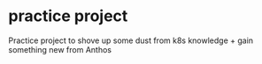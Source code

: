# practice project

Practice project to shove up some dust from k8s knowledge + gain something new from Anthos
